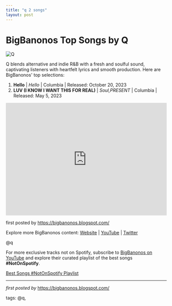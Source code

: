```yaml
---
title: "q 2 songs"
layout: post
---
```

<h1>BigBanonos Top Songs by Q</h1>
<img src="https://i.scdn.co/image/ab67616d00001e02bc0fcc558d90210fa9bc9e1e" alt="Q"> <p>Q blends alternative and indie R&B with a fresh and soulful sound, captivating listeners with heartfelt lyrics and smooth production. Here are BigBanonos' top selections:</p> <ol> <li><strong>Hello</strong> | <em>Hello</em> | Columbia | Released: October 20, 2023</li> <li><strong>LUV (I KNOW I WANT THIS FOR REAL)</strong> | <em>Soul,PRESENT</em> | Columbia | Released: May 5, 2023</li>
</ol> <div> <iframe src="https://open.spotify.com/embed/playlist/7tm3sdqXSLlak1pVK25XoI?utm_source=generator" width="100%" height="352" frameborder="0" allow="autoplay; clipboard-write; encrypted-media; fullscreen; picture-in-picture" loading="lazy"></iframe>
</div> <p>first posted by <a href="https://bigbanonos.blogspot.com/">https://bigbanonos.blogspot.com/</a></p> <div> <p>Explore more BigBanonos content: <a href="https://bigbanonos.blogspot.com/">Website</a> | <a href="https://www.youtube.com/@BigBanonos">YouTube</a> | <a href="https://x.com/bigbanonos">Twitter</a></p>
</div> <!-- Tags -->
<p>@q</p>


<!--Subscribe and Playlist Links-->
<div>
    <p>For more exclusive tracks not on Spotify, subscribe to <a href="https://www.youtube.com/@BigBanonos" target="_blank">BigBanonos on YouTube</a> and explore their curated playlist of the best songs <strong>#NotOnSpotify</strong>.</p>
    <p><a href="https://www.youtube.com/playlist?list=PLtuNtuTatqI0kFahUCbtbfenC_ET5O_tr" target="_blank">Best Songs #NotOnSpotify Playlist<br /></a></p></div>

<hr />

<p><em>first posted by</em> <a href="https://bigbanonos.blogspot.com/" rel="noopener" target="_new">https://bigbanonos.blogspot.com/</a></p>

<p>tags: @q,</p>
